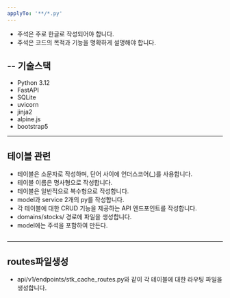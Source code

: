 ```yaml
---
applyTo: '**/*.py'
---
```


- 주석은 주로 한글로 작성되어야 합니다.
- 주석은 코드의 목적과 기능을 명확하게 설명해야 합니다.   

--
기술스택
--
- Python 3.12
- FastAPI
- SQLite
- uvicorn
- jinja2
- alpine.js
- bootstrap5

---
테이블 관련
---

* 테이블은 소문자로 작성하며, 단어 사이에 언더스코어(_)를 사용합니다.
* 테이블 이름은 명사형으로 작성합니다.
* 테이블은 일반적으로 복수형으로 작성합니다.
* model과 service 2개의 py를 작성합니다.
* 각 테이블에 대한 CRUD 기능을 제공하는 API 엔드포인트를 작성합니다.
* domains/stocks/ 경로에 파일을 생성합니다.
* model에는 주석을 포함하여 만든다.
```python

```
---
routes파일생성
---
* api/v1/endpoints/stk_cache_routes.py와 같이 각 테이블에 대한 라우팅 파일을 생성합니다.
